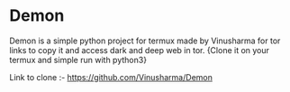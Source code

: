 # Demon
Demon is a simple python project for termux made by Vinusharma for tor links to copy it and access dark and deep web in tor.
{Clone it on your termux and simple run with python3}

Link to clone :- https://github.com/Vinusharma/Demon
